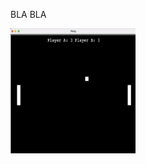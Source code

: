 BLA BLA

<img src="../Photos/Screenshot%202022-12-02%20at%2016.17.14.png" width="200" height="200">

